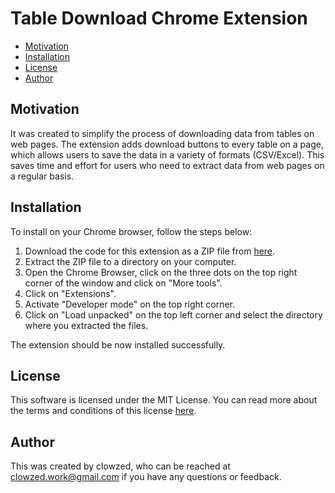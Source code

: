 # Table Download Chrome Extension
  - [Motivation](#motivation)
  - [Installation](#installation)
  - [License](#license)
  - [Author](#author)
## Motivation

It was created to simplify the process of downloading data from tables on web pages. The extension adds download buttons to every table on a page, which allows users to save the data in a variety of formats (CSV/Excel). This saves time and effort for users who need to extract data from web pages on a regular basis.
## Installation

To install on your Chrome browser, follow the steps below:

1. Download the code for this extension as a ZIP file from [here](https://github.com/clowzed/tl-ext/archive/master.zip).
2. Extract the ZIP file to a directory on your computer.
3. Open the Chrome Browser, click on the three dots on the top right corner of the window and click on "More tools".
4. Click on "Extensions".
5. Activate "Developer mode" on the top right corner.
6. Click on "Load unpacked" on the top left corner and select the directory where you extracted the files.

The extension should be now installed successfully.



## License

This software is licensed under the MIT License. You can read more about the terms and conditions of this license [here](https://opensource.org/licenses/MIT).

## Author

This was created by clowzed, who can be reached at clowzed.work@gmail.com if you have any questions or feedback.
